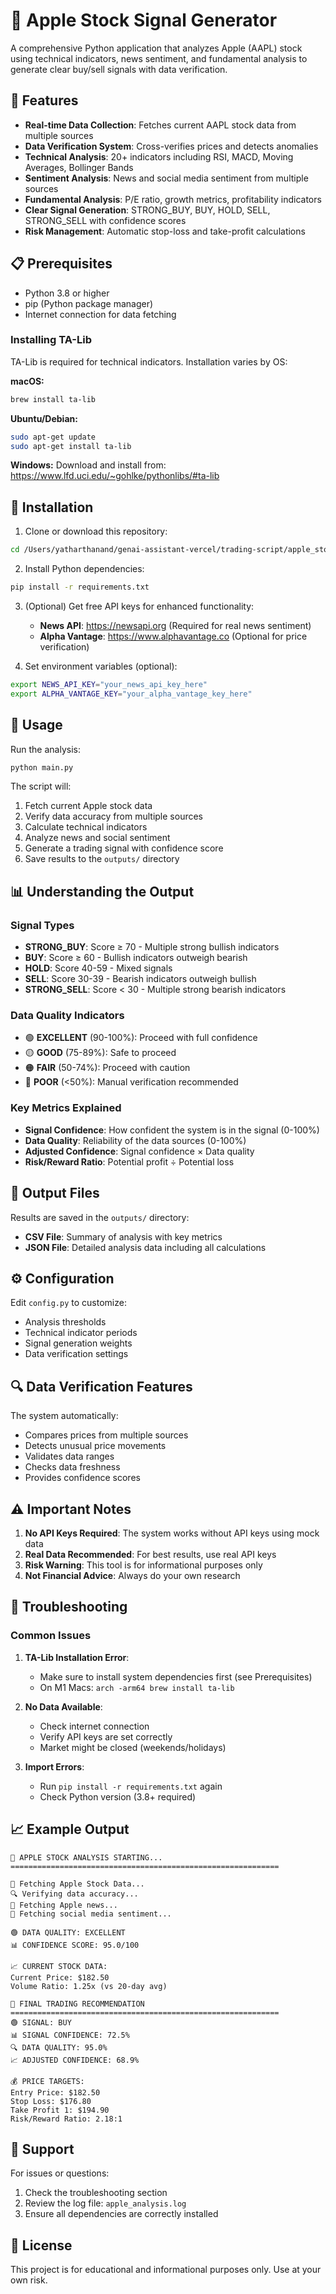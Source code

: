 # 🍎 Apple Stock Signal Generator

A comprehensive Python application that analyzes Apple (AAPL) stock using technical indicators, news sentiment, and fundamental analysis to generate clear buy/sell signals with data verification.

## 🚀 Features

- **Real-time Data Collection**: Fetches current AAPL stock data from multiple sources
- **Data Verification System**: Cross-verifies prices and detects anomalies
- **Technical Analysis**: 20+ indicators including RSI, MACD, Moving Averages, Bollinger Bands
- **Sentiment Analysis**: News and social media sentiment from multiple sources
- **Fundamental Analysis**: P/E ratio, growth metrics, profitability indicators
- **Clear Signal Generation**: STRONG_BUY, BUY, HOLD, SELL, STRONG_SELL with confidence scores
- **Risk Management**: Automatic stop-loss and take-profit calculations

## 📋 Prerequisites

- Python 3.8 or higher
- pip (Python package manager)
- Internet connection for data fetching

### Installing TA-Lib

TA-Lib is required for technical indicators. Installation varies by OS:

**macOS:**
```bash
brew install ta-lib
```

**Ubuntu/Debian:**
```bash
sudo apt-get update
sudo apt-get install ta-lib
```

**Windows:**
Download and install from: https://www.lfd.uci.edu/~gohlke/pythonlibs/#ta-lib

## 🔧 Installation

1. Clone or download this repository:
```bash
cd /Users/yatharthanand/genai-assistant-vercel/trading-script/apple_stock_signals
```

2. Install Python dependencies:
```bash
pip install -r requirements.txt
```

3. (Optional) Get free API keys for enhanced functionality:
   - **News API**: https://newsapi.org (Required for real news sentiment)
   - **Alpha Vantage**: https://www.alphavantage.co (Optional for price verification)

4. Set environment variables (optional):
```bash
export NEWS_API_KEY="your_news_api_key_here"
export ALPHA_VANTAGE_KEY="your_alpha_vantage_key_here"
```

## 🚀 Usage

Run the analysis:
```bash
python main.py
```

The script will:
1. Fetch current Apple stock data
2. Verify data accuracy from multiple sources
3. Calculate technical indicators
4. Analyze news and social sentiment
5. Generate a trading signal with confidence score
6. Save results to the `outputs/` directory

## 📊 Understanding the Output

### Signal Types
- **STRONG_BUY**: Score ≥ 70 - Multiple strong bullish indicators
- **BUY**: Score ≥ 60 - Bullish indicators outweigh bearish
- **HOLD**: Score 40-59 - Mixed signals
- **SELL**: Score 30-39 - Bearish indicators outweigh bullish
- **STRONG_SELL**: Score < 30 - Multiple strong bearish indicators

### Data Quality Indicators
- 🟢 **EXCELLENT** (90-100%): Proceed with full confidence
- 🟡 **GOOD** (75-89%): Safe to proceed
- 🟠 **FAIR** (50-74%): Proceed with caution
- 🔴 **POOR** (<50%): Manual verification recommended

### Key Metrics Explained
- **Signal Confidence**: How confident the system is in the signal (0-100%)
- **Data Quality**: Reliability of the data sources (0-100%)
- **Adjusted Confidence**: Signal confidence × Data quality
- **Risk/Reward Ratio**: Potential profit ÷ Potential loss

## 📁 Output Files

Results are saved in the `outputs/` directory:
- **CSV File**: Summary of analysis with key metrics
- **JSON File**: Detailed analysis data including all calculations

## ⚙️ Configuration

Edit `config.py` to customize:
- Analysis thresholds
- Technical indicator periods
- Signal generation weights
- Data verification settings

## 🔍 Data Verification Features

The system automatically:
- Compares prices from multiple sources
- Detects unusual price movements
- Validates data ranges
- Checks data freshness
- Provides confidence scores

## ⚠️ Important Notes

1. **No API Keys Required**: The system works without API keys using mock data
2. **Real Data Recommended**: For best results, use real API keys
3. **Risk Warning**: This tool is for informational purposes only
4. **Not Financial Advice**: Always do your own research

## 🐛 Troubleshooting

### Common Issues

1. **TA-Lib Installation Error**:
   - Make sure to install system dependencies first (see Prerequisites)
   - On M1 Macs: `arch -arm64 brew install ta-lib`

2. **No Data Available**:
   - Check internet connection
   - Verify API keys are set correctly
   - Market might be closed (weekends/holidays)

3. **Import Errors**:
   - Run `pip install -r requirements.txt` again
   - Check Python version (3.8+ required)

## 📈 Example Output

```
🍎 APPLE STOCK ANALYSIS STARTING...
============================================================

🔄 Fetching Apple Stock Data...
🔍 Verifying data accuracy...
📰 Fetching Apple news...
💬 Fetching social media sentiment...

🟢 DATA QUALITY: EXCELLENT
📊 CONFIDENCE SCORE: 95.0/100

📈 CURRENT STOCK DATA:
Current Price: $182.50
Volume Ratio: 1.25x (vs 20-day avg)

🎯 FINAL TRADING RECOMMENDATION
============================================================
🟢 SIGNAL: BUY
📊 SIGNAL CONFIDENCE: 72.5%
🔍 DATA QUALITY: 95.0%
📈 ADJUSTED CONFIDENCE: 68.9%

💰 PRICE TARGETS:
Entry Price: $182.50
Stop Loss: $176.80
Take Profit 1: $194.90
Risk/Reward Ratio: 2.18:1
```

## 🤝 Support

For issues or questions:
1. Check the troubleshooting section
2. Review the log file: `apple_analysis.log`
3. Ensure all dependencies are correctly installed

## 📄 License

This project is for educational and informational purposes only. Use at your own risk.